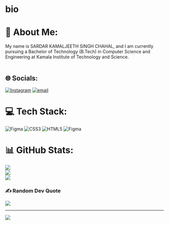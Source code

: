 # bio
# 💫 About Me:
My name is SARDAR KAMALJEETH SINGH CHAHAL, and I am currently pursuing a Bachelor of Technology (B.Tech) in Computer Science and Engineering at Kamala Institute of Technology and Science.<br><br>


## 🌐 Socials:
[![Instagram](https://img.shields.io/badge/Instagram-%23E4405F.svg?logo=Instagram&logoColor=white)](https://instagram.com/kamal.jeethsingh_21) [![email](https://img.shields.io/badge/Email-D14836?logo=gmail&logoColor=white)](mailto:sardarkamaljeethsingh21@gmail.com) 

# 💻 Tech Stack:
![Figma](https://img.shields.io/badge/figma-%23F24E1E.svg?style=for-the-badge&logo=figma&logoColor=white) ![CSS3](https://img.shields.io/badge/css3-%231572B6.svg?style=for-the-badge&logo=css3&logoColor=white) ![HTML5](https://img.shields.io/badge/html5-%23E34F26.svg?style=for-the-badge&logo=html5&logoColor=white) ![Figma](https://img.shields.io/badge/figma-%23F24E1E.svg?style=for-the-badge&logo=figma&logoColor=white)
# 📊 GitHub Stats:
![](https://github-readme-stats.vercel.app/api?username=kamaljeeth21&theme=shades-of-purple&hide_border=false&include_all_commits=false&count_private=false)<br/>
![](https://nirzak-streak-stats.vercel.app/?user=kamaljeeth21&theme=shades-of-purple&hide_border=false)<br/>
![](https://github-readme-stats.vercel.app/api/top-langs/?username=kamaljeeth21&theme=shades-of-purple&hide_border=false&include_all_commits=false&count_private=false&layout=compact)

### ✍ Random Dev Quote
![](https://quotes-github-readme.vercel.app/api?type=vetical&theme=light)

---
[![](https://visitcount.itsvg.in/api?id=kamaljeeth21&icon=0&color=0)](https://visitcount.itsvg.in)

<!-- Proudly created with GPRM ( https://gprm.itsvg.in ) -->
